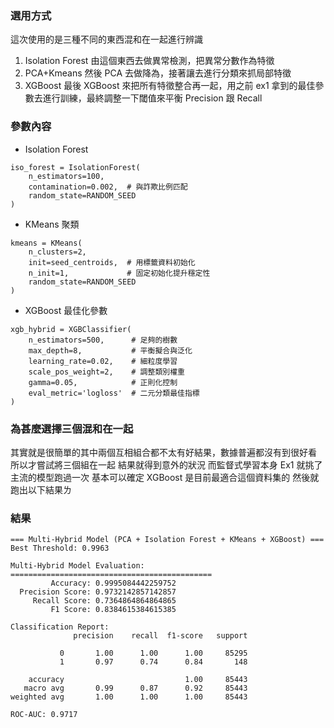 ### 選用方式
這次使用的是三種不同的東西混和在一起進行辨識
1. Isolation Forest
由這個東西去做異常檢測，把異常分數作為特徵
2. PCA+Kmeans
然後 PCA 去做降為，接著讓去進行分類來抓局部特徵
3. XGBoost
最後 XGBoost 來把所有特徵整合再一起，用之前 ex1 拿到的最佳參數去進行訓練，最終調整一下閾值來平衡 Precision 跟 Recall

### 參數內容
- Isolation Forest
```
iso_forest = IsolationForest(
    n_estimators=100, 
    contamination=0.002,  # 與詐欺比例匹配
    random_state=RANDOM_SEED
)
```

- KMeans 聚類
```
kmeans = KMeans(
    n_clusters=2,
    init=seed_centroids,  # 用標籤資料初始化
    n_init=1,             # 固定初始化提升穩定性
    random_state=RANDOM_SEED
)
```
- XGBoost 最佳化參數
```
xgb_hybrid = XGBClassifier(
    n_estimators=500,      # 足夠的樹數
    max_depth=8,           # 平衡擬合與泛化
    learning_rate=0.02,    # 細粒度學習
    scale_pos_weight=2,    # 調整類別權重
    gamma=0.05,            # 正則化控制
    eval_metric='logloss'  # 二元分類最佳指標
)
```
### 為甚麼選擇三個混和在一起
其實就是很簡單的其中兩個互相組合都不太有好結果，數據普遍都沒有到很好看
所以才嘗試將三個組在一起
結果就得到意外的狀況
而監督式學習本身 Ex1 就挑了主流的模型跑過一次
基本可以確定 XGBoost 是目前最適合這個資料集的
然後就跑出以下結果ㄌ

### 結果

```
=== Multi-Hybrid Model (PCA + Isolation Forest + KMeans + XGBoost) ===
Best Threshold: 0.9963

Multi-Hybrid Model Evaluation:
=============================================
         Accuracy: 0.9995084442259752
  Precision Score: 0.9732142857142857
     Recall Score: 0.7364864864864865
         F1 Score: 0.8384615384615385

Classification Report:
              precision    recall  f1-score   support

           0       1.00      1.00      1.00     85295
           1       0.97      0.74      0.84       148

    accuracy                           1.00     85443
   macro avg       0.99      0.87      0.92     85443
weighted avg       1.00      1.00      1.00     85443

ROC-AUC: 0.9717
```
